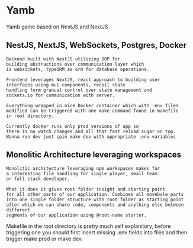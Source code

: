 # Yamb

Yamb game based on NestJS and NextJS

## NestJS, NextJS, WebSockets, Postgres, Docker

    Backend built with NestJS utilizing OOP for
    building abstractions over communication layer which
    is websockets, typeORM as orm for database operations.

    Frontend leverages NextJS, react approach to building user
    interfaces using mui components, recoil state
    handling form granual control over state management and
    sockets.io for communication with server.

    Everything wrapped in nice Docker container which with .env files
    modified can be triggered with one make command found in makefile
    in root directory.

    Currently docker runs only prod versions of app so
    there is no watch changes and all that fast reload sugar on top.
    Wanna run dev just spin make dev with appropriate .env variables

## Monolitic Architecture leveraging workspaces

    Monolitic architecture leveraging npm workspaces makes for
    a interesting file handling for single player, small team
    or full stack developer.

    What it does it gives root folder insight and starting point
    for all other parts of our application. Combines all movebale parts
    into one single folder structure with root folder as starting point
    after which we can share code, components and anything else between different
    segments of our application using @root-name starter.

Makefile in the root directory is pretty much self explanitory,
before triggering one you should first insert missing .env
fields into files and then trigger make prod or make dev.
